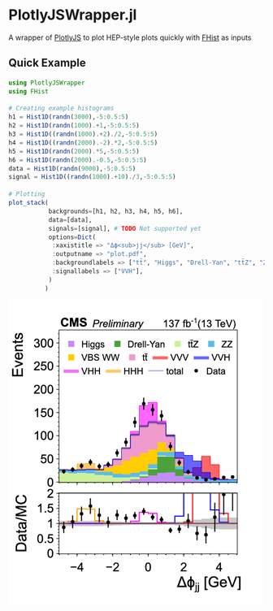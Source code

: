 # PlotlyJSWrapper.jl

A wrapper of [PlotlyJS](https://github.com/JuliaPlots/PlotlyJS.jl) to plot HEP-style plots quickly with [FHist](https://github.com/Moelf/FHist.jl) as inputs

## Quick Example
```julia
using PlotlyJSWrapper
using FHist

# Creating example histograms
h1 = Hist1D(randn(3000),-5:0.5:5)
h2 = Hist1D(randn(1000).+1,-5:0.5:5)
h3 = Hist1D((randn(1000).+2)./2,-5:0.5:5)
h4 = Hist1D((randn(2000).-2).*2,-5:0.5:5)
h5 = Hist1D(randn(2000).*5,-5:0.5:5)
h6 = Hist1D(randn(2000).-0.5,-5:0.5:5)
data = Hist1D(randn(9000),-5:0.5:5)
signal = Hist1D((randn(1000).+10)./3,-5:0.5:5)

# Plotting
plot_stack(
           backgrounds=[h1, h2, h3, h4, h5, h6],
           data=[data],
           signals=[signal], # TODO Not supported yet
           options=Dict(
            :xaxistitle => "Δϕ<sub>jj</sub> [GeV]",
            :outputname => "plot.pdf",
            :backgroundlabels => ["tt̄", "Higgs", "Drell-Yan", "tt̄Z", "ZZ", "VBS WW"],
            :signallabels => ["VVH"],
           )
          )
```     
<img src="examples/example1/plot.png" />

